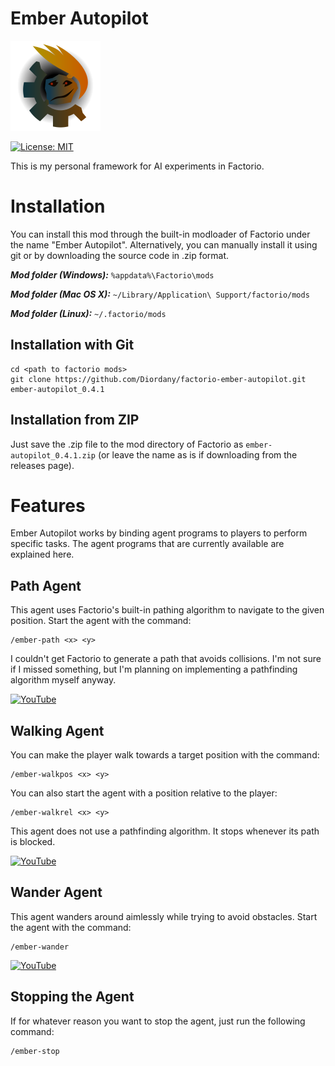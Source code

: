 # Ember Autopilot

![thumbnail](thumbnail.png)

[![License: MIT](https://img.shields.io/badge/License-MIT-yellow.svg)](https://opensource.org/licenses/MIT)

This is my personal framework for AI experiments in Factorio.

# Installation

You can install this mod through the built-in modloader of Factorio under the name "Ember Autopilot". Alternatively, you can manually install it using git or by downloading the source code in .zip format.

***Mod folder (Windows):*** `%appdata%\Factorio\mods`

***Mod folder (Mac OS X):*** `~/Library/Application\ Support/factorio/mods`

***Mod folder (Linux):*** `~/.factorio/mods`

## Installation with Git

```
cd <path to factorio mods>
git clone https://github.com/Diordany/factorio-ember-autopilot.git ember-autopilot_0.4.1
```

## Installation from ZIP

Just save the .zip file to the mod directory of Factorio as `ember-autopilot_0.4.1.zip` (or leave the name as is if downloading from the releases page).

# Features

Ember Autopilot works by binding agent programs to players to perform specific tasks. The agent programs that are currently available are explained here.

## Path Agent

This agent uses Factorio's built-in pathing algorithm to navigate to the given position. Start the agent with the command:

```
/ember-path <x> <y>
```

I couldn't get Factorio to generate a path that avoids collisions. I'm not sure if I missed something, but I'm planning on implementing a pathfinding algorithm myself anyway.

[![YouTube](http://i.ytimg.com/vi/xFVXDMP9i3I/hqdefault.jpg)](https://www.youtube.com/watch?v=xFVXDMP9i3I)

## Walking Agent

You can make the player walk towards a target position with the command:

```
/ember-walkpos <x> <y>
```

You can also start the agent with a position relative to the player:

```
/ember-walkrel <x> <y>
```

This agent does not use a pathfinding algorithm. It stops whenever its path is blocked.

[![YouTube](http://i.ytimg.com/vi/EnEiXRdT9so/hqdefault.jpg)](https://www.youtube.com/watch?v=EnEiXRdT9so)

## Wander Agent

This agent wanders around aimlessly while trying to avoid obstacles. Start the agent with the command:

```
/ember-wander
```

[![YouTube](http://i.ytimg.com/vi/J6V_IALY_pk/hqdefault.jpg)](https://www.youtube.com/watch?v=J6V_IALY_pk)

## Stopping the Agent

If for whatever reason you want to stop the agent, just run the following command:

```
/ember-stop
```